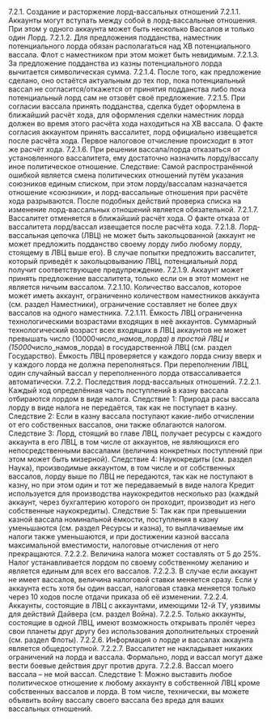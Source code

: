 ﻿7.2.1.	Создание и расторжение лорд-вассальных отношений
7.2.1.1.	Аккаунты могут вступать между собой в лорд-вассальные отношения. При этом у одного аккаунта может быть несколько Вассалов и только один Лорд.
7.2.1.2.	Для предложения подданства, наместник потенциального лорда обязан располагаться над ХВ потенциального вассала. Флот с наместником при этом может быть невидимым.
7.2.1.3.	За предложение подданства из казны потенциального лорда вычитается символическая сумма.
7.2.1.4.	После того, как предложение сделано, оно остаётся актуальным до тех пор, пока потенциальный вассал не согласится/откажется от принятия подданства либо пока потенциальный лорд сам не отзовёт своё предложение.
7.2.1.5.	При согласии вассала принять подданства, сделка будет оформлена в ближайший расчёт хода, для оформления сделки наместник лорда должен во время этого расчёта хода находиться на ХВ вассала. О факте согласия аккаунтом принять вассалитет, лорд официально извещается после расчёта хода. Первое налоговое отчисление происходит в этот же расчёт хода.
7.2.1.6.	При решении вассала/лорда отказаться от установленного вассалитета, ему достаточно назначить лорду/вассалу иное политическое отношение. Следствие: Самой распространённой ошибкой является смена политических отношений путём указания союзников единым списком, при этом лорду/вассалам назначается отношение «союзники», и лорд-вассальные отношения при расчёте хода разрываются. После подобных действий проверка списка на изменение лорд-вассальных отношений является обязательной.
7.2.1.7.	Вассалитет отменяется в ближайший расчёт хода. О факте отказа от вассалитета лорд/вассал извещается после расчёта хода.
7.2.1.8.	Лорд-вассальная цепочка (ЛВЦ) не может быть закольцованной (аккаунт не может предложить подданство своему лорду либо любому лорду, стоящему в ЛВЦ выше его). В случае попытки предложить вассалитет, который приведёт к закольцовыванию ЛВЦ, потенциальный лорд получит соответствующее предупреждение.
7.2.1.9.	Аккаунт может принять предложение вассалитета, только если он в этот момент не является ничьим вассалом.
7.2.1.10.	Количество вассалов, которое может иметь аккаунт, ограниченно количеством наместников аккаунта (см. раздел Наместники), ограничение составляет не более двух вассалов на одного наместника.
7.2.1.11.	Ёмкость ЛВЦ ограниченна технологическими возрастами входящих в неё аккаунтов. Суммарный технологический возраст всех входящих в ЛВЦ аккаунтов не может превышать число (10000*число_намов_лорда) в простой ЛВЦ и (15000*число_намов_лорда) в государственной ЛВЦ (см. раздел Государство). Ёмкость ЛВЦ проверяется у каждого лорда снизу вверх и у каждого лорда не должна переполняться. При переполнении ЛВЦ, один случайный вассал у переполненного лорда отвассаливается автоматически.
7.2.2.	Последствия лорд-вассальных отношений.
7.2.2.1.	Каждый ход определённая часть поступлений в казну вассала отбираются лордом в виде налога. Следствие 1: Природа расы вассала лорду в виде налога не передаётся, так как не поступает в казну. Следствие 2: Если в казну вассала поступают какие-либо отчислении от его собственных вассалов, они также облагаются налогом. Следствие 3: Лорд, стоящий во главе ЛВЦ, получает ресурсы с каждого аккаунта в его ЛВЦ, в том числе от аккаунтов, не являющихся его непосредственными вассалами (величина конкретных поступлений при этом может быть мизерной). Следствие 4: Наукокредиты (см. раздел Наука), производимые аккаунтом, в том числе и от собственных вассалов, лорду выше по ЛВЦ не передаются, так как не поступают в казну, но при этом один и тот же передаваемый в виде налога Кредит используется для производства наукокредитов несколько раз (каждый аккаунт, через бухгалтерию которого он проходит, производит из него собственные наукокредиты). Следствие 5: Так как при превышении казной вассала номинальной ёмкости, поступления в казну уменьшаются (см. раздел Ресурсы и казна), то выплачиваемые им налоги также уменьшаются, и при достижении казной вассала максимальной вместимости, налоговые отчисления от него прекращаются.
7.2.2.2.	Величина налога может составлять от 5 до 25%. Налог устанавливается лордом по своему собственному желанию и является единым для всех его вассалов.
7.2.2.3.	В случае если аккаунт не имеет вассалов, величина налоговой ставки меняется сразу. Если у аккаунта есть хотя бы один вассал, налоговая ставка меняется только через 10 ходов после отдачи приказа об её изменении.
7.2.2.4.	Аккаунты, состоящие в ЛВЦ с аккаунтами, имеющими 12-й ТУ, уязвимы для действий Дайвера (см. раздел Война).
7.2.2.5.	Только аккаунты, состоящие в одной ЛВЦ, имеют возможность открывать пролёт через свои планеты друг другу без использования дополнительных строений (см. раздел Флоты).
7.2.2.6.	Информация о лорде и вассалах аккаунта является общедоступной.
7.2.2.7.	Вассалитет не накладывает никаких ограничений на лорда и вассала. Формально, лорд и вассал могут даже вести боевые действия друг против друга.
7.2.2.8.	Вассал моего вассала – не мой вассал. Следствие 1: Можно выставить любое политическое отношение к любому аккаунту в собственной ЛВЦ кроме собственных вассалов и лорда. В том числе, технически, вы можете объявить войну вассалу своего вассала без вреда для ваших вассальных отношений.
